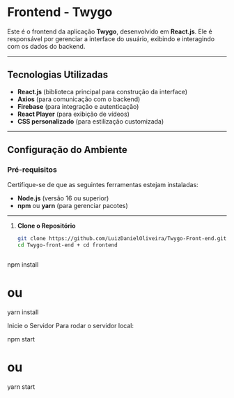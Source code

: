 # Frontend - Twygo

Este é o frontend da aplicação **Twygo**, desenvolvido em **React.js**. Ele é responsável por gerenciar a interface do usuário, exibindo e interagindo com os dados do backend.

---

## Tecnologias Utilizadas

- **React.js** (biblioteca principal para construção da interface)
- **Axios** (para comunicação com o backend)
- **Firebase** (para integração e autenticação)
- **React Player** (para exibição de vídeos)
- **CSS personalizado** (para estilização customizada)

---

## Configuração do Ambiente

### Pré-requisitos

Certifique-se de que as seguintes ferramentas estejam instaladas:
- **Node.js** (versão 16 ou superior)
- **npm** ou **yarn** (para gerenciar pacotes)

---


1. **Clone o Repositório**
   ```bash
   git clone https://github.com/LuizDanielOliveira/Twygo-Front-end.git
   cd Twygo-front-end + cd frontend



npm install
# ou
yarn install

Inicie o Servidor Para rodar o servidor local:

npm start
# ou
yarn start
